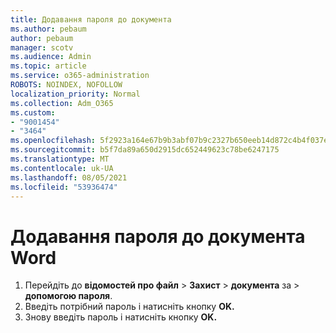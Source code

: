 ```yaml
---
title: Додавання пароля до документа
ms.author: pebaum
author: pebaum
manager: scotv
ms.audience: Admin
ms.topic: article
ms.service: o365-administration
ROBOTS: NOINDEX, NOFOLLOW
localization_priority: Normal
ms.collection: Adm_O365
ms.custom:
- "9001454"
- "3464"
ms.openlocfilehash: 5f2923a164e67b9b3abf07b9c2327b650eeb14d872c4b4f037e0c82a209c5728
ms.sourcegitcommit: b5f7da89a650d2915dc652449623c78be6247175
ms.translationtype: MT
ms.contentlocale: uk-UA
ms.lasthandoff: 08/05/2021
ms.locfileid: "53936474"
---
```

# <a name="add-a-password-to-a-word-document"></a>Додавання пароля до документа Word

1. Перейдіть до **відомостей про файл**  >  **Захист**  >  **документа** за  >  **допомогою пароля**.
2. Введіть потрібний пароль і натисніть кнопку **OK.**
3. Знову введіть пароль і натисніть кнопку **OK.**